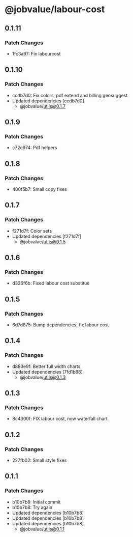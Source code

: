 # @jobvalue/labour-cost

## 0.1.11

### Patch Changes

- 1fc3a97: Fix labourcost

## 0.1.10

### Patch Changes

- ccdb7d0: Fix colors, pdf extend and billing geosuggest
- Updated dependencies [ccdb7d0]
  - @jobvalue/utils@0.1.7

## 0.1.9

### Patch Changes

- c72c974: Pdf helpers

## 0.1.8

### Patch Changes

- 400f5b7: Small copy fixes

## 0.1.7

### Patch Changes

- f271d7f: Color sets
- Updated dependencies [f271d7f]
  - @jobvalue/utils@0.1.5

## 0.1.6

### Patch Changes

- d326f6b: Fixed labour cost substitue

## 0.1.5

### Patch Changes

- 6d7d875: Bump dependencies, fix labour cost

## 0.1.4

### Patch Changes

- d883e9f: Better full width charts
- Updated dependencies [7fd1b88]
  - @jobvalue/utils@0.1.3

## 0.1.3

### Patch Changes

- 8c4300f: FIX labour cost, now waterfall chart

## 0.1.2

### Patch Changes

- 227fb02: Small style fixes

## 0.1.1

### Patch Changes

- b10b7b8: Initial commit
- b10b7b8: Try again
- Updated dependencies [b10b7b8]
- Updated dependencies [b10b7b8]
- Updated dependencies [b10b7b8]
  - @jobvalue/utils@0.1.1
